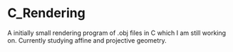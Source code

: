 # C_Rendering
A initially small rendering program of .obj files in C which I am still working on.
Currently studying affine and projective geometry.
